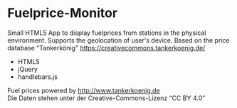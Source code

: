 # Fuelprice-Monitor
Small HTML5 App to display fuelprices from stations in the physical environment. Supports the geolocation of user's device. Based on the price database "Tankerkönig" https://creativecommons.tankerkoenig.de/

* HTML5
* jQuery
* handlebars.js

Fuel prices powered by <a href="http://www.tankerkoenig.de" target="_blank">http://www.tankerkoenig.de</a><br>
Die Daten stehen unter der Creative-Commons-Lizenz “CC BY 4.0”
